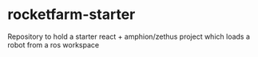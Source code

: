 # rocketfarm-starter
Repository to hold a starter react + amphion/zethus project which loads a robot from a ros workspace
